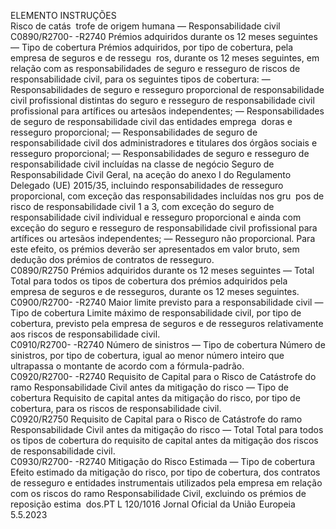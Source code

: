  
ELEMENTO  INSTRUÇÕES  
Risco de catás ­
trofe de origem 
humana — 
Responsabilidade 
civil  
C0890/R2700- 
-R2740  Prémios adquiridos durante os 
12 meses seguintes — Tipo de 
cobertura  Prémios adquiridos, por tipo de cobertura, pela empresa de seguros e de ressegu ­
ros, durante os 12 meses seguintes, em relação com as responsabilidades de 
seguro e resseguro de riscos de responsabilidade civil, para os seguintes tipos 
de cobertura: 
— Responsabilidades de seguro e resseguro proporcional de responsabilidade 
civil profissional distintas do seguro e resseguro de responsabilidade civil 
profissional para artífices ou artesãos independentes; 
— Responsabilidades de seguro de responsabilidade civil das entidades emprega ­
doras e resseguro proporcional; 
— Responsabilidades de seguro de responsabilidade civil dos administradores e 
titulares dos órgãos sociais e resseguro proporcional; 
— Responsabilidades de seguro e resseguro de responsabilidade civil incluídas na 
classe de negócio Seguro de Responsabilidade Civil Geral, na aceção do anexo 
I do Regulamento Delegado (UE) 2015/35, incluindo responsabilidades de 
resseguro proporcional, com exceção das responsabilidades incluídas nos gru ­
pos de risco de responsabilidade civil 1 a 3, com exceção do seguro de 
responsabilidade civil individual e resseguro proporcional e ainda com exceção 
do seguro e resseguro de responsabilidade civil profissional para artífices ou 
artesãos independentes; 
— Resseguro não proporcional. 
Para este efeito, os prémios deverão ser apresentados em valor bruto, sem dedução 
dos prémios de contratos de resseguro.  
C0890/R2750  Prémios adquiridos durante os 
12 meses seguintes — Total  Total para todos os tipos de cobertura dos prémios adquiridos pela empresa de 
seguros e de resseguros, durante os 12 meses seguintes.  
C0900/R2700- 
-R2740  Maior limite previsto para a 
responsabilidade civil — Tipo 
de cobertura  Limite máximo de responsabilidade civil, por tipo de cobertura, previsto pela 
empresa de seguros e de resseguros relativamente aos riscos de responsabilidade 
civil.  
C0910/R2700- 
-R2740  Número de sinistros — Tipo 
de cobertura  Número de sinistros, por tipo de cobertura, igual ao menor número inteiro que 
ultrapassa o montante de acordo com a fórmula-padrão.  
C0920/R2700- 
-R2740  Requisito de Capital para o 
Risco de Catástrofe do ramo 
Responsabilidade Civil antes da 
mitigação do risco — Tipo de 
cobertura  Requisito de capital antes da mitigação do risco, por tipo de cobertura, para os 
riscos de responsabilidade civil.  
C0920/R2750  Requisito de Capital para o 
Risco de Catástrofe do ramo 
Responsabilidade Civil antes da 
mitigação do risco — Total  Total para todos os tipos de cobertura do requisito de capital antes da mitigação 
dos riscos de responsabilidade civil.  
C0930/R2700- 
-R2740  Mitigação do Risco Estimada 
— Tipo de cobertura  Efeito estimado da mitigação do risco, por tipo de cobertura, dos contratos de 
resseguro e entidades instrumentais utilizados pela empresa em relação com os 
riscos do ramo Responsabilidade Civil, excluindo os prémios de reposição estima ­
dos.PT  L 120/1016 Jornal Oficial da União Europeia 5.5.2023